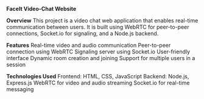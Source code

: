 **FaceIt Video-Chat Website**

**Overview**
This project is a video chat web application that enables real-time communication between users. It is built using WebRTC for peer-to-peer connections, Socket.io for signaling, and a Node.js backend.

**Features**
Real-time video and audio communication
Peer-to-peer connection using WebRTC
Signaling server using Socket.io
User-friendly interface
Dynamic room creation and joining
Support for multiple users in a session

**Technologies Used**
Frontend: HTML, CSS, JavaScript
Backend: Node.js, Express.js
WebRTC for video and audio streaming
Socket.io for real-time messaging
